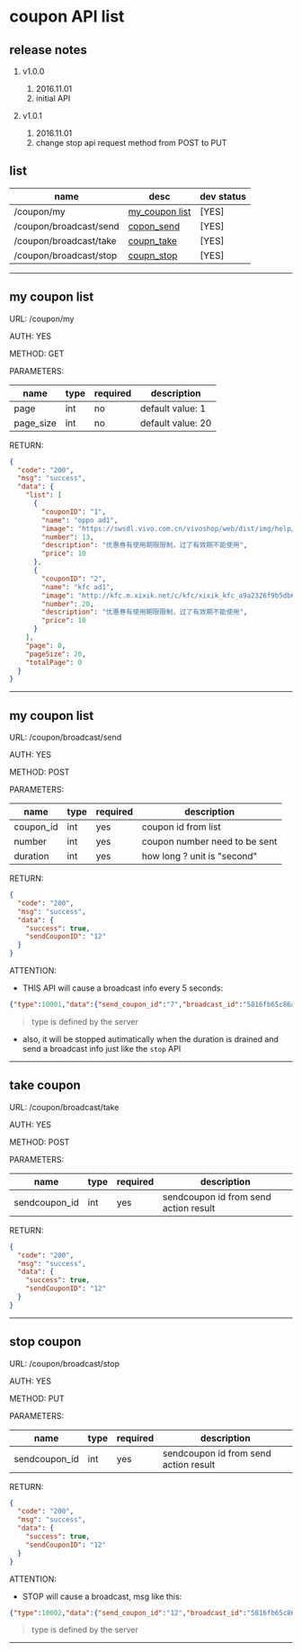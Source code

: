 # coupon API list

## release notes
1. v1.0.0 
    1. 2016.11.01
    2. initial API

2. v1.0.1
    1. 2016.11.01
    2. change stop api request method from POST to PUT


## list

name|desc|dev status
---|---|---
/coupon/my | [my_coupon list](#my_coupon_list) | [YES]
/coupon/broadcast/send| [copon_send](#coupon_send) | [YES]
/coupon/broadcast/take| [coupn_take](#coupon_take) | [YES]
/coupon/broadcast/stop| [coupn_stop](#coupon_stop) | [YES]

---


<div id="my_coupon_list"></div>

## my coupon list

URL: /coupon/my

AUTH: YES

METHOD: GET

PARAMETERS:

name|type|required|description
---|---|---|---
page|int| no| default value: 1
page_size| int| no | default value: 20

RETURN:
```json
{
  "code": "200",
  "msg": "success",
  "data": {
    "list": [
      {
        "couponID": "1",
        "name": "oppo ad1",
        "image": "https://swsdl.vivo.com.cn/vivoshop/web/dist/img/help/coupon-declare_22aa6c1.png",
        "number": 13,
        "description": "优惠券有使用期限限制，过了有效期不能使用",
        "price": 10
      },
      {
        "couponID": "2",
        "name": "kfc ad1",
        "image": "http://kfc.m.xixik.net/c/kfc/xixik_kfc_a9a2326f9b5db604.jpg",
        "number": 20,
        "description": "优惠券有使用期限限制，过了有效期不能使用",
        "price": 10
      }
    ],
    "page": 0,
    "pageSize": 20,
    "totalPage": 0
  }
}
```
---

<div id="my_coupon_list"></div>

## my coupon list

URL: /coupon/broadcast/send

AUTH: YES

METHOD: POST

PARAMETERS:

name|type|required|description
---|---|---|---
coupon_id|int|yes | coupon id from list
number| int| yes |  coupon number need to be sent
duration| int| yes |  how long ? unit is "second"

RETURN:
```json
{
  "code": "200",
  "msg": "success",
  "data": {
    "success": true,
    "sendCouponID": "12"
  }
}
```

ATTENTION:

* THIS API will cause a broadcast info every 5 seconds:

```json
{"type":10001,"data":{"send_coupon_id":"7","broadcast_id":"5816fb65c86ab4a629fa5a20","remain_amount":2,"remain_time":174,"coupon_id":"1","name":"oppo ad1","image":"https://swsdl.vivo.com.cn/vivoshop/web/dist/img/help/coupon-declare_22aa6c1.png","description":"优惠券有使用期限限制，过了有效期不能使用"}}
```

> type is defined by the server

* also, it will be stopped autimatically when the duration is drained and send a broadcast info just like the `stop` API

---

<div id="coupon_take"></div>

## take coupon

URL: /coupon/broadcast/take

AUTH: YES

METHOD: POST

PARAMETERS:

name|type|required|description
---|---|---|---
sendcoupon_id|int|yes | sendcoupon id from send action result

RETURN:
```json
{
  "code": "200",
  "msg": "success",
  "data": {
    "success": true,
    "sendCouponID": "12"
  }
}
```

---


<div id="coupon_stop"></div>

## stop coupon

URL: /coupon/broadcast/stop

AUTH: YES

METHOD: PUT

PARAMETERS:

name|type|required|description
---|---|---|---
sendcoupon_id|int|yes | sendcoupon id from send action result

RETURN:
```json
{
  "code": "200",
  "msg": "success",
  "data": {
    "success": true,
    "sendCouponID": "12"
  }
}
```

ATTENTION:

* STOP will cause a broadcast, msg like this:

```json
{"type":10002,"data":{"send_coupon_id":"12","broadcast_id":"5816fb65c86ab4a629fa5a20","stop_time":1477971797}}
```

> type is defined by the server
---


